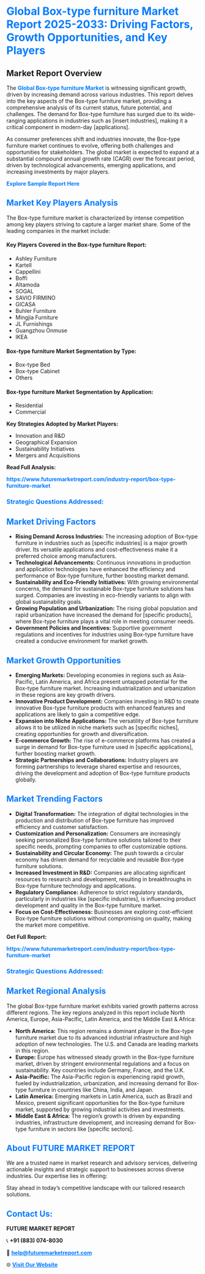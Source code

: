 <h1 style="color: #007BFF;">Global Box-type furniture Market Report 2025-2033: Driving Factors, Growth Opportunities, and Key Players</h1>

<section id="overview">
<h2>Market Report Overview</h2>
<p>The <a href="https://www.futuremarketreport.com/industry-report/box-type-furniture-market" style="color: #007BFF; text-decoration: none;"><strong>Global Box-type furniture Market</strong></a> is witnessing significant growth, driven by increasing demand across various industries. This report delves into the key aspects of the Box-type furniture market, providing a comprehensive analysis of its current status, future potential, and challenges. The demand for Box-type furniture has surged due to its wide-ranging applications in industries such as [insert industries], making it a critical component in modern-day [applications].</p>
<p>As consumer preferences shift and industries innovate, the Box-type furniture market continues to evolve, offering both challenges and opportunities for stakeholders. The global market is expected to expand at a substantial compound annual growth rate (CAGR) over the forecast period, driven by technological advancements, emerging applications, and increasing investments by major players.</p>
</section>

<section id="overview">
<p><a href="https://www.futuremarketreport.com/request-sample/reportId=59614" style="color: #007BFF; text-decoration: none;"><strong>Explore Sample Report Here</strong></a></p>
</section>

<section id="key-players">
<h2 style="color: #007BFF;">Market Key Players Analysis</h2>
<p>The Box-type furniture market is characterized by intense competition among key players striving to capture a larger market share. Some of the leading companies in the market include:</p>
<h4>Key Players Covered in the Box-type furniture Report:</h4>
<ul><li>Ashley Furniture</li><li>Kartell</li><li>Cappellini</li><li>Boffi</li><li>Altamoda</li><li>SOGAL</li><li>SAVIO FIRMINO</li><li>GICASA</li><li>Buhler Furniture</li><li>Mingjia Furniture</li><li>JL Furnishings</li><li>Guangzhou Onmuse</li><li>IKEA</li></ul>
<h4>Box-type furniture Market Segmentation by Type:</h4>
<ul><li>Box-type Bed</li><li>Box-type Cabinet</li><li>Others</li></ul>

<h4>Box-type furniture Market Segmentation by Application:</h4>
<ul><li>Residential</li><li>Commercial</li></ul>
<p><strong>Key Strategies Adopted by Market Players:</strong></p>
<ul>
<li>Innovation and R&D</li>
<li>Geographical Expansion</li>
<li>Sustainability Initiatives</li>
<li>Mergers and Acquisitions</li>
</ul>
</section>

<section>
<p><strong>Read Full Analysis: </strong></p><a href="https://www.futuremarketreport.com/industry-report/box-type-furniture-market" style="color: #007BFF; text-decoration: none;"><strong>https://www.futuremarketreport.com/industry-report/box-type-furniture-market</strong></a>
<h3 style="color: #007BFF;">Strategic Questions Addressed:</h3>
</section>

<section id="driving-factors">
<h2 style="color: #007BFF;">Market Driving Factors</h2>
<ul>
<li><strong>Rising Demand Across Industries:</strong> The increasing adoption of Box-type furniture in industries such as [specific industries] is a major growth driver. Its versatile applications and cost-effectiveness make it a preferred choice among manufacturers.</li>
<li><strong>Technological Advancements:</strong> Continuous innovations in production and application technologies have enhanced the efficiency and performance of Box-type furniture, further boosting market demand.</li>
<li><strong>Sustainability and Eco-Friendly Initiatives:</strong> With growing environmental concerns, the demand for sustainable Box-type furniture solutions has surged. Companies are investing in eco-friendly variants to align with global sustainability goals.</li>
<li><strong>Growing Population and Urbanization:</strong> The rising global population and rapid urbanization have increased the demand for [specific products], where Box-type furniture plays a vital role in meeting consumer needs.</li>
<li><strong>Government Policies and Incentives:</strong> Supportive government regulations and incentives for industries using Box-type furniture have created a conducive environment for market growth.</li>
</ul>
</section>

<section id="growth-opportunities">
<h2 style="color: #007BFF;">Market Growth Opportunities</h2>
<ul>
<li><strong>Emerging Markets:</strong> Developing economies in regions such as Asia-Pacific, Latin America, and Africa present untapped potential for the Box-type furniture market. Increasing industrialization and urbanization in these regions are key growth drivers.</li>
<li><strong>Innovative Product Development:</strong> Companies investing in R&D to create innovative Box-type furniture products with enhanced features and applications are likely to gain a competitive edge.</li>
<li><strong>Expansion into Niche Applications:</strong> The versatility of Box-type furniture allows it to be utilized in niche markets such as [specific niches], creating opportunities for growth and diversification.</li>
<li><strong>E-commerce Growth:</strong> The rise of e-commerce platforms has created a surge in demand for Box-type furniture used in [specific applications], further boosting market growth.</li>
<li><strong>Strategic Partnerships and Collaborations:</strong> Industry players are forming partnerships to leverage shared expertise and resources, driving the development and adoption of Box-type furniture products globally.</li>
</ul>
</section>

<section id="trending-factors">
<h2 style="color: #007BFF;">Market Trending Factors</h2>
<ul>
<li><strong>Digital Transformation:</strong> The integration of digital technologies in the production and distribution of Box-type furniture has improved efficiency and customer satisfaction.</li>
<li><strong>Customization and Personalization:</strong> Consumers are increasingly seeking personalized Box-type furniture solutions tailored to their specific needs, prompting companies to offer customizable options.</li>
<li><strong>Sustainability and Circular Economy:</strong> The push towards a circular economy has driven demand for recyclable and reusable Box-type furniture solutions.</li>
<li><strong>Increased Investment in R&D:</strong> Companies are allocating significant resources to research and development, resulting in breakthroughs in Box-type furniture technology and applications.</li>
<li><strong>Regulatory Compliance:</strong> Adherence to strict regulatory standards, particularly in industries like [specific industries], is influencing product development and quality in the Box-type furniture market.</li>
<li><strong>Focus on Cost-Effectiveness:</strong> Businesses are exploring cost-efficient Box-type furniture solutions without compromising on quality, making the market more competitive.</li>
</ul>
</section>

<section>
<p><strong>Get Full Report: </strong></p><a href="https://www.futuremarketreport.com/industry-report/box-type-furniture-market" style="color: #007BFF; text-decoration: none;"><strong>https://www.futuremarketreport.com/industry-report/box-type-furniture-market</strong></a>
<h3 style="color: #007BFF;">Strategic Questions Addressed:</h3>
</section>


<section id="regional-analysis">
<h2 style="color: #007BFF;">Market Regional Analysis</h2>
<p>The global Box-type furniture market exhibits varied growth patterns across different regions. The key regions analyzed in this report include North America, Europe, Asia-Pacific, Latin America, and the Middle East & Africa:</p>
<ul>
<li><strong>North America:</strong> This region remains a dominant player in the Box-type furniture market due to its advanced industrial infrastructure and high adoption of new technologies. The U.S. and Canada are leading markets in this region.</li>
<li><strong>Europe:</strong> Europe has witnessed steady growth in the Box-type furniture market, driven by stringent environmental regulations and a focus on sustainability. Key countries include Germany, France, and the U.K.</li>
<li><strong>Asia-Pacific:</strong> The Asia-Pacific region is experiencing rapid growth, fueled by industrialization, urbanization, and increasing demand for Box-type furniture in countries like China, India, and Japan.</li>
<li><strong>Latin America:</strong> Emerging markets in Latin America, such as Brazil and Mexico, present significant opportunities for the Box-type furniture market, supported by growing industrial activities and investments.</li>
<li><strong>Middle East & Africa:</strong> The region’s growth is driven by expanding industries, infrastructure development, and increasing demand for Box-type furniture in sectors like [specific sectors].</li>
</ul>
</section>

<footer>
<h2 style="color: #007BFF;">About FUTURE MARKET REPORT</h2>
<p>We are a trusted name in market research and advisory services, delivering actionable insights and strategic support to businesses across diverse industries. Our expertise lies in offering:</p>

<p>Stay ahead in today’s competitive landscape with our tailored research solutions.</p>

<h2 style="color: #007BFF;">Contact Us:</h2>
<p><strong>FUTURE MARKET REPORT</strong></p>
<p>📞 <strong>+91 (883) 074-8030</strong></p>
<p>📧 <strong><a href="mailto:help@futuremarketreport.com" style="color: #007BFF;">help@futuremarketreport.com</a></strong></p>
<p>🌐 <strong><a href="https://www.futuremarketreport.com/" style="color: #007BFF;">Visit Our Website</a></strong></p>
</footer>